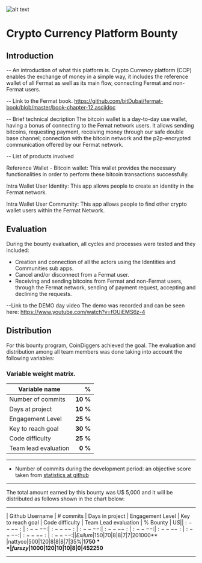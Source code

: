 ![alt text](https://github.com/bitDubai/media-kit/blob/master/MediaKit/Fermat%20Branding/Fermat%20Logotype/Fermat_Logo_3D.png "Fermat Logo")

# Crypto Currency Platform Bounty

## Introduction

-- An introduction of what this platform is.
Crypto Currency platform (CCP) enables the exchange of money in a simple way, it includes the reference wallet of all Fermat as well as its main flow, connecting Fermat and non-Fermat users.

-- Link to the Fermat book.
https://github.com/bitDubai/fermat-book/blob/master/book-chapter-12.asciidoc

-- Brief technical decription
The bitcoin wallet is a day-to-day use wallet, having a bonus of connecting to the Femat network users. It allows sending bitcoins, requesting payment, receiving money through our safe double base channel; connection with the bitcoin network and the p2p-encrypted communication offered by our Fermat network. 

-- List of products involved

Reference Wallet - Bitcoin wallet: This wallet provides the necessary functionalities in order to perform these bitcoin transactions successfully.

Intra Wallet User Identity: This app allows people to create an identity in the Fermat network. 

Intra Wallet User Community: This app allows people to find other crypto wallet users within the Fermat Network. 

## Evaluation

During the bounty evaluation, all cycles and processes were tested and they included:

- Creation and connection of all the actors using the Identities and Communities sub apps.
- Cancel and/or disconnect from a Fermat user.
- Receiving and sending bitcoins from Fermat and non-Fermat users, through the Fermat network, sending of payment request, accepting and declining the requests.

--Link to the DEMO day video
The demo was recorded and can be seen here: https://www.youtube.com/watch?v=fOUiEMS6z-4

## Distribution

For this bounty program, CoinDiggers achieved the goal. The evaluation and distribution among all team members was done taking into account the following variables:

### Variable weight matrix.

| Variable name  | % |  
|----|----:|
|Number of commits      |**10 %**|
|Days at project        |**10 %**|
|Engagement Level       |**25 %**|
|Key to reach goal      |**30 %**|
|Code difficulty        |**25 %**|
|Team lead evaluation   |**0 %**|

---

- Number of commits during the development period: an objective score taken from [statistics at github](https://github.com/bitDubai/fermat/graphs/contributors)
---

The total amount earned by this bounty was U$ 5,000 and it will be distributed as follows shown in the chart below:


---

| Github Username | # commits | Days in project | Engagement Level | Key to reach goal | Code difficulty | Team Lead evaluation | % Bounty | U$S |
|:----:|:----:|:----:|:----:|:----:|:----:|:----:|:----:|:----:|:----:|
|Exilum|150|70|8|8|7|7|20%|**$1000**
|nattyco|500|120|8|8|8|7|35%|**$1750**
|furszy|1000|120|10|10|8|0|45%|**$2250**


---


